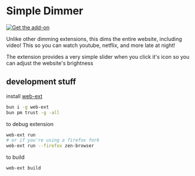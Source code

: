 # Simple Dimmer
[![Get the add-on](https://extensionworkshop.com/assets/img/documentation/publish/get-the-addon-178x60px.dad84b42.png)](https://addons.mozilla.org/en-US/firefox/addon/simple-dimmer/)

Unlike other dimming extensions, this dims the entire website, including video!
This so you can watch youtube, netflix, and more late at night!

The extension provides a very simple slider when you click it's icon so you can adjust the website's brightness

## development stuff
install [web-ext](https://github.com/mozilla/web-ext)
```bash
bun i -g web-ext
bun pm trust -g -all
```

to debug extension
```bash
web-ext run
# or if you're using a firefox fork
web-ext run --firefox zen-browser
```

to build
```bash
web-ext build
```
